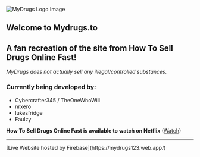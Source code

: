 ![MyDrugs Logo Image](https://raw.githubusercontent.com/TheOneWhoWill/Mydrugs/Old-Version/src/logos/White%20Logo.png)
## Welcome to Mydrugs.to
## **A fan recreation of the site from How To Sell Drugs Online Fast!**
*MyDrugs does not actually sell any illegal/controlled substances.*

### Currently being developed by:
* Cybercrafter345 / TheOneWhoWill
* nrxero
* lukesfridge
* Faulzy

**How To Sell Drugs Online Fast is available to watch on Netflix** ([Watch](https://www.netflix.com/title/80218448))
<hr>
[Live Website hosted by Firebase](https://mydrugs123.web.app/)
